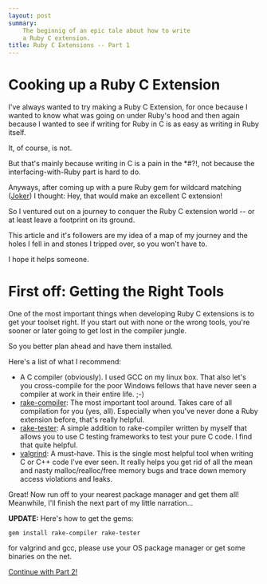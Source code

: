 ```yaml
---
layout: post
summary:
    The beginnig of an epic tale about how to write
    a Ruby C extension.
title: Ruby C Extensions -- Part 1
---
```


# Cooking up a Ruby C Extension #

I've always wanted to try making a Ruby C Extension,
for once because I wanted to know what was going on
under Ruby's hood and then again because I wanted to
see if writing for Ruby in C is as easy as writing
in Ruby itself.

It, of course, is not.

But that's mainly because writing in C is a pain in
the \*#?!, not because the interfacing-with-Ruby part
is hard to do.

Anyways, after coming up with a pure Ruby gem for wildcard
matching ([Joker][]) I thought: Hey, that would make an excellent
C extension!

So I ventured out on a journey to conquer the Ruby C extension
world -- or at least leave a footprint on its ground.

This article and it's followers are my idea of a map of
my journey and the holes I fell in and stones I tripped
over, so you won't have to.

I hope it helps someone.


# First off: Getting the Right Tools #

One of the most important things when developing Ruby
C extensions is to get your toolset right. If you
start out with none or the wrong tools, you're sooner
or later going to get lost in the compiler jungle.

So you better plan ahead and have them installed.

Here's a list of what I recommend:

*   A C compiler (obviously). I used GCC on my linux
    box. That also let's you cross-compile for the
    poor Windows fellows that have never seen a
    compiler at work in their entire life. ;-)
*   [rake-compiler][]: The most important tool around.
    Takes care of all compilation for you (yes, all).
    Especially when you've never done a Ruby extension
    before, that's really helpful.
*   [rake-tester][]: A simple addition to rake-compiler
    written by myself
    that allows you to use C testing frameworks to test
    your pure C code. I find that quite helpful.
*   [valgrind][]: A must-have. This is the single most
    helpful tool when writing C or C++ code I've ever
    seen. It really helps you get rid of all the
    mean and nasty malloc/realloc/free memory bugs
    and trace down memory access violations and leaks.

Great! Now run off to your nearest package manager and
get them all! Meanwhile, I'll finish the next part of
my little narration...


**UPDATE:**
Here's how to get the gems:

    gem install rake-compiler rake-tester

for valgrind and gcc, please use your OS package
manager or get some binaries on the net.


[Continue with Part 2!][part2]


[joker]:            http://karottenreibe.github.com/joker   "Joker -- A Ruby library for Wildcard matching"
[rake-compiler]:    http://github.com/luislavena/rake-compiler  "rake-comiler -- The compiler genie that will grant all your wishes"
[rake-tester]:      http://www.github.com/karottenreibe/rake-tester  "rake-tester -- Testing Ruby C Extensions with C frameworks"
[valgrind]:         http://valgrind.org/    "Valgrind -- Trace down your memory leaks!"
[part2]:            ../../19/ruby-c-extension-2    "Part 2 of this series"


